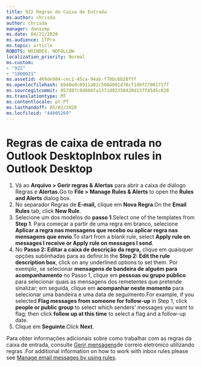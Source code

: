 ```yaml
---
title: 922 Regras de Caixa de Entrada
ms.author: chrisda
author: chrisda
manager: dansimp
ms.date: 04/21/2020
ms.audience: ITPro
ms.topic: article
ROBOTS: NOINDEX, NOFOLLOW
localization_priority: Normal
ms.custom:
- "922"
- "1800021"
ms.assetid: 469de984-cec1-45ca-94ab-f70bc6b28fff
ms.openlocfilehash: b940edc8911a02c5084091d70cf1d9f27081717f
ms.sourcegitcommit: 057d87c9d866fa1371d02350420d13774545c028
ms.translationtype: MT
ms.contentlocale: pt-PT
ms.lasthandoff: 05/02/2020
ms.locfileid: "44005269"
---
```

# <a name="inbox-rules-in-outlook-desktop"></a><span data-ttu-id="3d6de-102">Regras de caixa de entrada no Outlook Desktop</span><span class="sxs-lookup"><span data-stu-id="3d6de-102">Inbox rules in Outlook Desktop</span></span>

1. <span data-ttu-id="3d6de-103">Vá ao **Arquivo > Gerir regras & Alertas** para abrir a caixa de diálogo Regras e **Alertas.**</span><span class="sxs-lookup"><span data-stu-id="3d6de-103">Go to **File > Manage Rules & Alerts** to open the **Rules and Alerts** dialog box.</span></span>
2. <span data-ttu-id="3d6de-104">No separador Regras de **E-mail,** clique em **Nova Regra**.</span><span class="sxs-lookup"><span data-stu-id="3d6de-104">On the **Email Rules** tab, click **New Rule**.</span></span>
3. <span data-ttu-id="3d6de-105">Selecione um dos modelos do **passo 1**.</span><span class="sxs-lookup"><span data-stu-id="3d6de-105">Select one of the templates from **Step 1**.</span></span> <span data-ttu-id="3d6de-106">Para começar a partir de uma regra em branco, selecione **Aplicar a regra nas mensagens que recebo ou aplicar regra nas mensagens que envio**.</span><span class="sxs-lookup"><span data-stu-id="3d6de-106">To start from a blank rule, select **Apply rule on messages I receive or Apply rule on messages I send**.</span></span>
4. <span data-ttu-id="3d6de-107">No **Passo 2: Editar a caixa de descrição da regra,** clique em quaisquer opções sublinhadas para as definir.</span><span class="sxs-lookup"><span data-stu-id="3d6de-107">In the **Step 2: Edit the rule description box**, click on any underlined options to set them.</span></span> <span data-ttu-id="3d6de-108">Por exemplo, se selecionar **mensagens de bandeira de alguém para acompanhamento** no Passo 1, clique em **pessoas ou grupo público** para selecionar quais as mensagens dos remetentes que pretende sinalizar; em seguida, clique em **acompanhar neste momento** para selecionar uma bandeira e uma data de seguimento.</span><span class="sxs-lookup"><span data-stu-id="3d6de-108">For example, if you selected **Flag messages from someone for follow-up** in Step 1, click **people or public group** to select which senders' messages you want to flag; then click **follow up at this time** to select a flag and a follow-up date.</span></span>
5. <span data-ttu-id="3d6de-109">Clique em **Seguinte**.</span><span class="sxs-lookup"><span data-stu-id="3d6de-109">Click **Next**.</span></span>

<span data-ttu-id="3d6de-110">Para obter informações adicionais sobre como trabalhar com as regras da caixa de entrada, consulte [Gerir mensagens](https://support.office.com/article/manage-email-messages-by-using-rules-c24f5dea-9465-4df4-ad17-a50704d66c59)de correio eletrónico utilizando regras .</span><span class="sxs-lookup"><span data-stu-id="3d6de-110">For additional information on how to work with inbox rules please see [Manage email messages by using rules](https://support.office.com/article/manage-email-messages-by-using-rules-c24f5dea-9465-4df4-ad17-a50704d66c59).</span></span>
